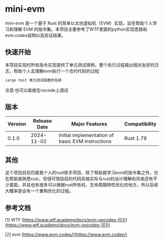 # mini-evm

mini-evm 是一个基于 Rust 的简单以太坊虚拟机（EVM）实现，旨在帮助个人学习和理解 EVM 的指令集。本项目主要参考了WTF里面的python实现思路和evm.codes说明以及验证结果。

## 快速开始

本项目实现的所有指令实现提供了单元测试用例，整个执行过程输出相对友好的日志，帮助个人去理解evm执行一个合约代码的过程

```rust
cargo test 单元测试函数的名称 
```

注意:也可以直接在vscode上调试

## 版本

| **Version** | **Release Date** | **Major Features** | **Compatibility** |
| --- | --- | --- | --- |
| 0.1.0 | 2024-11-02 | Initial implementation of basic EVM instructions | Rust 1.79 |

## 其他

这个项目目前仍属我个人的rust练手项目，除了帮助我学习evm的指令集之外，也在帮助我熟悉rust，但很可惜目前的代码风格实际与rust的设计理解和风格还有不少差距，并且也有很多可以根据rust所有权、生命周期特性优化的地方，所以后续大概率是会有一个重构优化的过程。

## 参考文档

[1] WTF [https://www.wtf.academy/docs/evm-opcodes-101/](https://www.wtf.academy/docs/evm-opcodes-101/)

[2] evm [https://www.evm.codes/](https://www.evm.codes/)